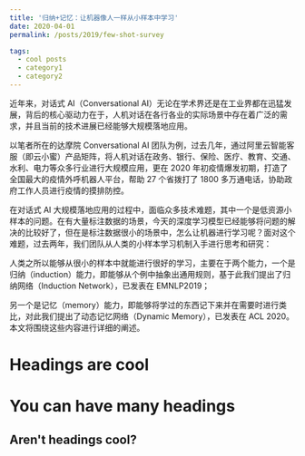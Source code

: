 ```yaml
---
title: '归纳+记忆：让机器像人一样从小样本中学习'
date: 2020-04-01
permalink: /posts/2019/few-shot-survey

tags:
  - cool posts
  - category1
  - category2
---
```


近年来，对话式 AI（Conversational AI）无论在学术界还是在工业界都在迅猛发展，背后的核心驱动力在于，人机对话在各行各业的实际场景中存在着广泛的需求，并且当前的技术进展已经能够大规模落地应用。

以笔者所在的达摩院 Conversational AI 团队为例，过去几年，通过阿里云智能客服（即云小蜜）产品矩阵，将人机对话在政务、银行、保险、医疗、教育、交通、水利、电力等众多行业进行大规模应用，更在 2020 年初疫情爆发初期，打造了全国最大的疫情外呼机器人平台，帮助 27 个省拨打了 1800 多万通电话，协助政府工作人员进行疫情的摸排防控。

在对话式 AI 大规模落地应用的过程中，面临众多技术难题，其中一个是低资源小样本的问题。在有大量标注数据的场景，今天的深度学习模型已经能够将问题的解决的比较好了，但在是标注数据很小的场景中，怎么让机器进行学习呢？面对这个难题，过去两年，我们团队从人类的小样本学习机制入手进行思考和研究：

人类之所以能够从很小的样本中就能进行很好的学习，主要在于两个能力，一个是归纳（induction）能力，即能够从个例中抽象出通用规则，基于此我们提出了归纳网络（Induction Network），已发表在 EMNLP2019；

另一个是记忆（memory）能力，即能够将学过的东西记下来并在需要时进行类比，对此我们提出了动态记忆网络（Dynamic Memory），已发表在 ACL 2020。本文将围绕这些内容进行详细的阐述。


Headings are cool
======

You can have many headings
======

Aren't headings cool?
------
